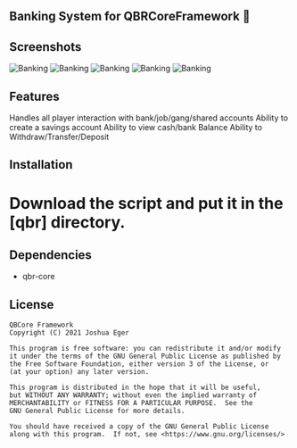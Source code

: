 ## Banking System for QBRCoreFramework 👜

## Screenshots
![Banking](https://cdn.discordapp.com/attachments/1021700112776437760/1183270857511018496/image.png?ex=6587b9dc&is=657544dc&hm=9c70104b411b71a84e89d751c3a06938568165a903d2791eb69d9317dfe50690&)
![Banking](https://cdn.discordapp.com/attachments/1021700112776437760/1183270937735471154/image.png?ex=6587b9ef&is=657544ef&hm=cd87244f61c0bd5287a39ccbc6c21a03220649e85fa981c7b68290b2b8300876&)
![Banking](https://cdn.discordapp.com/attachments/1021700112776437760/1183271010410180729/image.png?ex=6587ba00&is=65754500&hm=05ec9cd81a4adcc54cfcf45c4c5f1672eb576853b8778fe6ea30a6b46a1f31f9&)
![Banking](https://cdn.discordapp.com/attachments/1021700112776437760/1183271063388434432/image.png?ex=6587ba0d&is=6575450d&hm=87da5ef6b2b76363c708a6af1c8b5d169b629e8e6d8bb879c3900575a630cd2a&)
![Banking](https://cdn.discordapp.com/attachments/1021700112776437760/1183271063388434432/image.png?ex=6587ba0d&is=6575450d&hm=87da5ef6b2b76363c708a6af1c8b5d169b629e8e6d8bb879c3900575a630cd2a&)

## Features
Handles all player interaction with bank/job/gang/shared accounts
Ability to create a savings account
Ability to view cash/bank Balance
Ability to Withdraw/Transfer/Deposit

## Installation

# Download the script and put it in the [qbr] directory.

## Dependencies
- qbr-core

## License
```
QBCore Framework
Copyright (C) 2021 Joshua Eger

This program is free software: you can redistribute it and/or modify
it under the terms of the GNU General Public License as published by
the Free Software Foundation, either version 3 of the License, or
(at your option) any later version.

This program is distributed in the hope that it will be useful,
but WITHOUT ANY WARRANTY; without even the implied warranty of
MERCHANTABILITY or FITNESS FOR A PARTICULAR PURPOSE.  See the
GNU General Public License for more details.

You should have received a copy of the GNU General Public License
along with this program.  If not, see <https://www.gnu.org/licenses/>
```